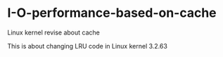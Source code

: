 # I-O-performance-based-on-cache
Linux kernel revise about cache

This is about changing LRU code in Linux kernel 3.2.63
